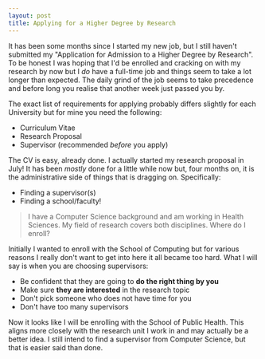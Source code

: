 ```yaml
---
layout: post
title: Applying for a Higher Degree by Research 
---
```


It has been some months since I started my new job, but I still haven't submitted my "Application for Admission to a Higher Degree by Research". To be honest I was hoping that I'd be enrolled and cracking on with my research by now but I *do* have a full-time job and things seem to take a lot longer than expected. The daily grind of the job seems to take precedence and before long you realise that another week just passed you by.

The exact list of requirements for applying probably differs slightly for each University but for mine you need the following:

* Curriculum Vitae
* Research Proposal
* Supervisor (recommended *before* you apply) 

The CV is easy, already done. I actually started my research proposal in July! It has been *mostly* done for a little while now but, four months on, it is the administrative side of things that is dragging on. Specifically:

* Finding a supervisor(s)
* Finding a school/faculty!

> I have a Computer Science background and am working in Health Sciences. My field of research covers both disciplines. Where do I enroll? 
 
Initially I wanted to enroll with the School of Computing but for various reasons I really don't want to get into here it all became too hard. What I will say is when you are choosing supervisors:

* Be confident that they are going to **do the right thing by you**
* Make sure **they are interested** in the research topic
* Don't pick someone who does not have time for you
* Don't have too many supervisors
 
Now it looks like I will be enrolling with the School of Public Health. This aligns more closely with the research unit I work in and may actually be a better idea. I still intend to find a supervisor from Computer Science, but that is easier said than done.


   